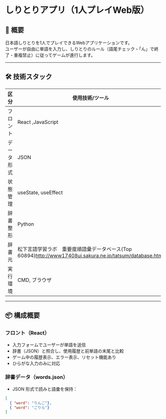 # しりとりアプリ（1人プレイWeb版）

## 🎯 概要

日本語しりとりを1人でプレイできるWebアプリケーションです。  
ユーザーが自由に単語を入力し、しりとりのルール（語尾チェック・「ん」で終了・重複禁止）に従ってゲームが進行します。

---

## 🛠 技術スタック

| 区分       | 使用技術/ツール                     |
|------------|--------------------------------------|
| フロント   | React ,JavaScript             |
| データ形式 | JSON                                 |
| 状態管理   | useState, useEffect                  |
| 辞書整形   | Python            |
| 辞書元     | 松下言語学習ラボ　重要度順語彙データベース(Top 60894)http://www17408ui.sakura.ne.jp/tatsum/database.html      |
| 実行環境   | CMD, ブラウザ   |

---

## 📦 構成概要

### フロント（React）
- 入力フォームでユーザーが単語を送信
- 辞書（JSON）と照合し、使用履歴と前単語の末尾と比較
- ゲーム中の履歴表示、エラー表示、リセット機能あり
- ひらがな入力のみに対応

### 辞書データ（words.json）
- JSON 形式で読みと語彙を保持：

```json
[
  { "word": "りんご"},
  { "word": "ごりら"}
]
